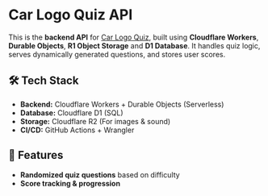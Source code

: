 # Car Logo Quiz API

This is the **backend API** for [Car Logo Quiz](https://www.carlogoquiz.com), built using **Cloudflare Workers**, **Durable Objects**, **R1 Object Storage** and **D1 Database**. It handles quiz logic, serves dynamically generated questions, and stores user scores.

## 🛠 Tech Stack

- **Backend:** Cloudflare Workers + Durable Objects (Serverless)
- **Database:** Cloudflare D1 (SQL)
- **Storage:** Cloudflare R2 (For images & sound)
- **CI/CD:** GitHub Actions + Wrangler

## 📌 Features

- **Randomized quiz questions** based on difficulty
- **Score tracking & progression**
